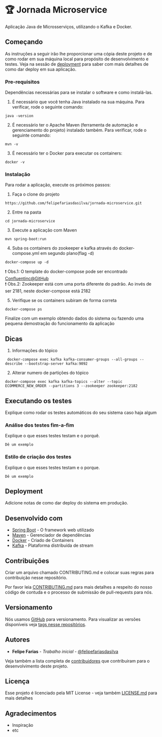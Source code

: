 # :trophy: Jornada Microservice

Aplicação Java de Microsserviços, utilizando o Kafka e Docker.

## Começando

As instruções a seguir irão lhe proporcionar uma cópia deste projeto e de como rodar em sua máquina local para propósito de desenvolvimento e testes. Veja na sessão de [deployment](#Deployment) para saber com mais detalhes de como dar deploy em sua aplicação.

### Pre-requisitos

Dependências necessárias para se instalar o software e como instalá-las.

1. É necessário que você tenha Java instalado na sua máquina. Para verificar, rode o seguinte comando:

```
java -version
```

2. É necessário ter o Apache Maven (ferramenta de automação e gerenciamento do projeto) instalado também. Para verificar, rode o seguinte comando:

```
mvn -v
```

3. É necessário ter o Docker para executar os containers:
```
docker -v
```


### Instalação

Para rodar a aplicação, execute os próximos passos:

1. Faça o clone do projeto
```
https://github.com/felipefariasdasilva/jornada-microservice.git
```

2. Entre na pasta

```
cd jornada-microservice
```

3. Execute a aplicação com Maven

```
mvn spring-boot:run
```

4. Suba os containers do zookeeper e kafka através do docker-compose.yml em segundo plano(flag -d)
```
docker-compose up -d
```

:heavy_exclamation_mark: Obs.1: O template do docker-compose pode ser encontrado [Confluentinc@GitHub](https://github.com/confluentinc/cp-docker-images)<br>
:heavy_exclamation_mark: Obs.2: Zookeeper está com uma porta diferente do padrão. Ao invés de ser 2181, neste docker-compose está 2182

5. Verifique se os containers subiram de forma correta
```
docker-compose ps
```

Finalize com um exemplo obtendo dados do sistema ou fazendo uma pequena demostração do funcionamento da aplicação


## Dicas

1. Informações do tópico
```
 docker-compose exec kafka kafka-consumer-groups --all-groups --describe --bootstrap-server kafka:9092
```

2. Alterar numero de partições do tópico
```
docker-compose exec kafka kafka-topics --alter --topic ECOMMERCE_NEW_ORDER --partitions 3 --zookeeper zookeeper:2182
```

## Executando os testes

Explique como rodar os testes automáticos do seu sistema caso haja algum


### Análise dos testes fim-a-fim

Explique o que esses testes testam e o porquê.

```
Dê um exemplo
```

### Estilo de criação dos testes

Explique o que esses testes testam e o porque.

```
Dê um exemplo
```

## Deployment

Adicione notas de como dar deploy do sistema em produção.

## Desenvolvido com
* [Spring Boot](https://spring.io/projects/spring-boot) - O framework web utilizado
* [Maven](https://maven.apache.org/) - Gerenciador de dependências
* [Docker](https://www.docker.com/) - Criado de Containers
* [Kafka](https://kafka.apache.org//) - Plataforma distribuída de stream

## Contribuições

Criar um arquivo chamado CONTRIBUTING.md e colocar suas regras para contribuição nesse repositório.

Por favor leia [CONTRIBUTING.md]() para mais detalhes a respeito do nosso código de contuda e o processo de submissão de pull-requests para nós.

## Versionamento

Nós usamos [GitHub](https://github.com/) para versionamento. Para visualizar as versões disponíveis veja [tags nesse repositórios](https://github.com/your/project/tags). 

## Autores

* **Felipe Farias** - *Trabalho inicial* - [@felipefariasdasilva](https://github.com/felipefariasdasilva)

Veja também a lista completa de [contribuidores](https://github.com/your/project/contributors) que contribuiram para o desenvolvimento deste projeto.

## Licença

Esse projeto é licenciado pela MIT License - veja também [LICENSE.md](LICENSE.md) para mais detalhes

## Agradecimentos

* Inspiração
* etc
